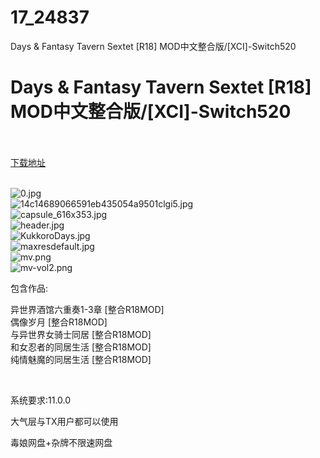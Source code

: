 # 17_24837
Days &amp; Fantasy Tavern Sextet [R18] MOD中文整合版/[XCI]-Switch520
# Days & Fantasy Tavern Sextet [R18] MOD中文整合版/[XCI]-Switch520
 <br/></br>
[下载地址](https://www.switch520.cc/article/24837 "下载地址")
<br/></br>

<p><img title="0.jpg" src="https://www.switch520.cc/muke_img/2021_11_23_7f50f32e8ede6.jpg" alt="0.jpg"><br>
<img title="14c14689066591eb435054a9501clgi5.jpg" src="https://www.switch520.cc/muke_img/2021_11_23_777b5bed75626.jpg" alt="14c14689066591eb435054a9501clgi5.jpg"><br>
<img title="capsule_616x353.jpg" src="https://www.switch520.cc/muke_img/2021_11_23_c6b21dd60335b.jpg" alt="capsule_616x353.jpg"><br>
<img title="header.jpg" src="https://www.switch520.cc/muke_img/2021_11_23_13f03ab09f92a.jpg" alt="header.jpg"><br>
<img title="KukkoroDays.jpg" src="https://www.switch520.cc/muke_img/2021_11_23_712fcb7703a74.jpg" alt="KukkoroDays.jpg"><br>
<img title="maxresdefault.jpg" src="https://www.switch520.cc/muke_img/2021_11_23_10ef646ebc234.jpg" alt="maxresdefault.jpg"><br>
<img title="mv.png" src="https://www.switch520.cc/muke_img/2021_11_23_d2bd1274bc6c5.png" alt="mv.png"><br>
<img title="mv-vol2.png" src="https://www.switch520.cc/muke_img/2021_11_23_c6bc2becd13ad.png" alt="mv-vol2.png"></p>
<p>包含作品:</p>
<p>异世界酒馆六重奏1-3章 [整合R18MOD]<br>
偶像岁月 [整合R18MOD]<br>
与异世界女骑士同居 [整合R18MOD]<br>
和女忍者的同居生活 [整合R18MOD]<br>
纯情魅魔的同居生活 [整合R18MOD]</p>
<p>&nbsp;</p>
<p>系统要求:11.0.0</p>
<p>大气层与TX用户都可以使用</p>
<p>毒娘网盘+杂牌不限速网盘</p>
<p>&nbsp;</p>



<p>&nbsp;</p>

